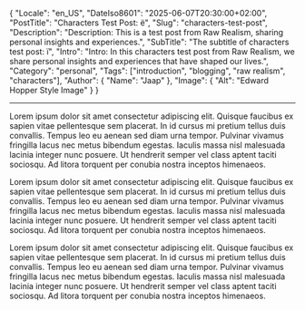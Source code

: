 ﻿{
  "Locale": "en_US",
  "DateIso8601": "2025-06-07T20:30:00+02:00",
  "PostTitle": "Characters Test Post: ë",
  "Slug": "characters-test-post",
  "Description": "Description: This is a test post from Raw Realism, sharing personal insights and experiences.",
  "SubTitle": "The subtitle of characters test post: ï",
  "Intro": "Intro: In this characters test post from Raw Realism, we share personal insights and experiences that have shaped our lives.",
  "Category": "personal",
  "Tags": ["introduction", "blogging", "raw realism", "characters"],
  "Author": {
    "Name": "Jaap"
  },
  "Image": {
    "Alt": "Edward Hopper Style Image"
  }
}

---

Lorem ipsum dolor sit amet consectetur adipiscing elit. Quisque faucibus ex sapien vitae pellentesque sem placerat. In id cursus mi pretium tellus duis convallis. Tempus leo eu aenean sed diam urna tempor. Pulvinar vivamus fringilla lacus nec metus bibendum egestas. Iaculis massa nisl malesuada lacinia integer nunc posuere. Ut hendrerit semper vel class aptent taciti sociosqu. Ad litora torquent per conubia nostra inceptos himenaeos.

Lorem ipsum dolor sit amet consectetur adipiscing elit. Quisque faucibus ex sapien vitae pellentesque sem placerat. In id cursus mi pretium tellus duis convallis. Tempus leo eu aenean sed diam urna tempor. Pulvinar vivamus fringilla lacus nec metus bibendum egestas. Iaculis massa nisl malesuada lacinia integer nunc posuere. Ut hendrerit semper vel class aptent taciti sociosqu. Ad litora torquent per conubia nostra inceptos himenaeos.

Lorem ipsum dolor sit amet consectetur adipiscing elit. Quisque faucibus ex sapien vitae pellentesque sem placerat. In id cursus mi pretium tellus duis convallis. Tempus leo eu aenean sed diam urna tempor. Pulvinar vivamus fringilla lacus nec metus bibendum egestas. Iaculis massa nisl malesuada lacinia integer nunc posuere. Ut hendrerit semper vel class aptent taciti sociosqu. Ad litora torquent per conubia nostra inceptos himenaeos.
